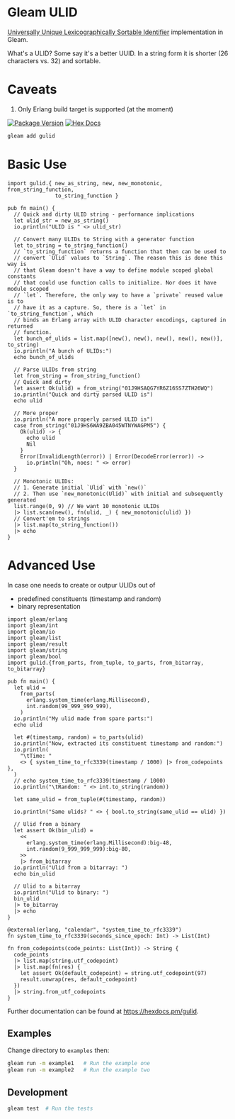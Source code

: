# Gleam ULID
[Universally Unique Lexicographically Sortable Identifier](https://github.com/ulid/spec) implementation in
Gleam.

What's a ULID? Some say it's a better UUID. In a string form it is shorter (26
characters vs. 32) and sortable.

# Caveats
1. Only Erlang build target is supported (at the moment)

[![Package Version](https://img.shields.io/hexpm/v/gulid)](https://hex.pm/packages/gulid)
[![Hex Docs](https://img.shields.io/badge/hex-docs-ffaff3)](https://hexdocs.pm/gulid/)

```sh
gleam add gulid
```

# Basic Use

```gleam
import gulid.{ new_as_string, new, new_monotonic, from_string_function,
               to_string_function }

pub fn main() {
  // Quick and dirty ULID string - performance implications
  let ulid_str = new_as_string()
  io.println("ULID is " <> ulid_str)

  // Convert many ULIDs to String with a generator function
  let to_string = to_string_function()
  // `to_string_function` returns a function that then can be used to
  // convert `Ulid` values to `String`. The reason this is done this way is
  // that Gleam doesn't have a way to define module scoped global constants
  // that could use function calls to initialize. Nor does it have module scoped
  // `let`. Therefore, the only way to have a `private` reused value is to
  // have it as a capture. So, there is a `let` in `to_string_function`, which
  // binds an Erlang array with ULID character encodings, captured in returned
  // function.
  let bunch_of_ulids = list.map([new(), new(), new(), new(), new()], to_string)
  io.println("A bunch of ULIDs:")
  echo bunch_of_ulids

  // Parse ULIDs from string
  let from_string = from_string_function()
  // Quick and dirty
  let assert Ok(ulid) = from_string("01J9HSAQG7YR6Z16SS7ZTH26WQ")
  io.println("Quick and dirty parsed ULID is")
  echo ulid

  // More proper
  io.println("A more properly parsed ULID is")
  case from_string("01J9HS6WA9ZBA045WTNYWAGPM5") {
    Ok(ulid) -> {
      echo ulid
      Nil
    }
    Error(InvalidLength(error)) | Error(DecodeError(error)) ->
      io.println("Oh, noes: " <> error)
  }

  // Monotonic ULIDs:
  // 1. Generate initial `Ulid` with `new()`
  // 2. Then use `new_monotonic(Ulid)` with initial and subsequently generated
  list.range(0, 9) // We want 10 monotonic ULIDs
  |> list.scan(new(), fn(ulid, _) { new_monotonic(ulid) })
  // Convert'em to strings
  |> list.map(to_string_function())
  |> echo
}
```
# Advanced Use
In case one needs to create or outpur ULIDs out of
- predefined constituents (timestamp and random)
- binary representation

```gleam
import gleam/erlang
import gleam/int
import gleam/io
import gleam/list
import gleam/result
import gleam/string
import gleam/bool
import gulid.{from_parts, from_tuple, to_parts, from_bitarray, to_bitarray}

pub fn main() {
  let ulid =
    from_parts(
      erlang.system_time(erlang.Millisecond),
      int.random(99_999_999_999),
    )
  io.println("My ulid made from spare parts:")
  echo ulid

  let #(timestamp, random) = to_parts(ulid)
  io.println("Now, extracted its constituent timestamp and random:")
  io.println(
    "\tTime: "
    <> { system_time_to_rfc3339(timestamp / 1000) |> from_codepoints },
  )
  // echo system_time_to_rfc3339(timestamp / 1000)
  io.println("\tRandom: " <> int.to_string(random))

  let same_ulid = from_tuple(#(timestamp, random))

  io.println("Same ulids? " <> { bool.to_string(same_ulid == ulid) })

  // Ulid from a binary
  let assert Ok(bin_ulid) =
    <<
      erlang.system_time(erlang.Millisecond):big-48,
      int.random(9_999_999_999):big-80,
    >>
    |> from_bitarray
  io.println("Ulid from a bitarray: ")
  echo bin_ulid

  // Ulid to a bitarray
  io.println("Ulid to binary: ")
  bin_ulid
  |> to_bitarray
  |> echo
}

@external(erlang, "calendar", "system_time_to_rfc3339")
fn system_time_to_rfc3339(seconds_since_epoch: Int) -> List(Int)

fn from_codepoints(code_points: List(Int)) -> String {
  code_points
  |> list.map(string.utf_codepoint)
  |> list.map(fn(res) {
    let assert Ok(default_codepoint) = string.utf_codepoint(97)
    result.unwrap(res, default_codepoint)
  })
  |> string.from_utf_codepoints
}
```

Further documentation can be found at <https://hexdocs.pm/gulid>.

## Examples

Change directory to `examples` then:

```sh
gleam run -m example1   # Run the example one
gleam run -m example2   # Run the example two
```

## Development

```sh
gleam test  # Run the tests
```

